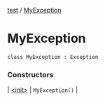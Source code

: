 [test](../../index.md) / [MyException](./index.md)

# MyException

`class MyException : Exception`

### Constructors

| [&lt;init&gt;](-init-.md) | `MyException()` |

